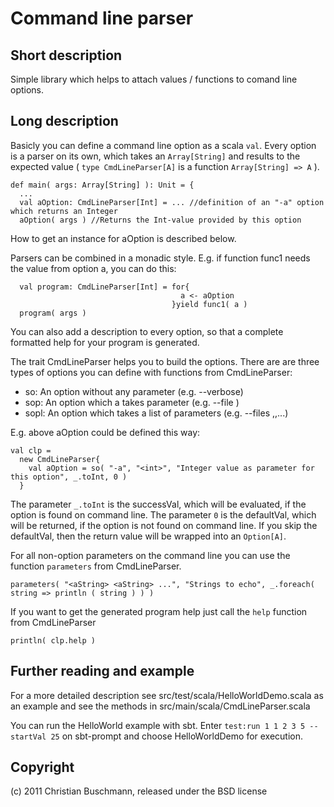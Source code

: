 # Command line parser

## Short description
Simple library which helps to attach values / functions to comand line options. 

## Long description
Basicly you can define a command line option as a scala `val`. Every option is 
a parser on its own, which takes an `Array[String]` and results to the 
expected value ( `type CmdLineParser[A]` is a function `Array[String] => A` ).
  
    def main( args: Array[String] ): Unit = {
      ...
      val aOption: CmdLineParser[Int] = ... //definition of an "-a" option which returns an Integer
      aOption( args ) //Returns the Int-value provided by this option

How to get an instance for aOption is described below.

Parsers can be combined in a monadic style.
E.g. if function func1 needs the value from option a, you can do this:

      val program: CmdLineParser[Int] = for{
                                          a <- aOption 
                                        }yield func1( a )
      program( args )

You can also add a description to every option, so that a complete formatted help 
for your program is generated.

The trait CmdLineParser helps you to build the options. There are are three 
types of options you can define with functions from CmdLineParser:

  * so: An option without any parameter (e.g. --verbose)
  * sop: An option which a takes parameter (e.g. --file <filename>)
  * sopl: An option which takes a list of parameters (e.g. --files <filename>,<filename>,...)

E.g. above aOption could be defined this way:

    val clp = 
      new CmdLineParser{
        val aOption = so( "-a", "<int>", "Integer value as parameter for this option", _.toInt, 0 )
      }

  The parameter `_.toInt` is the successVal, which will be evaluated, if the option is found
  on command line.
  The parameter `0` is the defaultVal, which will be returned, if the option is not found
  on command line.
  If you skip the defaultVal, then the return value will be wrapped into an `Option[A]`.

For all non-option parameters on the command line you can use the function `parameters` from
CmdLineParser.

    parameters( "<aString> <aString> ...", "Strings to echo", _.foreach( string => println ( string ) ) )  

If you want to get the generated program help just call the `help` function from CmdLineParser

    println( clp.help )

## Further reading and example

For a more detailed description see src/test/scala/HelloWorldDemo.scala as an example
and see the methods in src/main/scala/CmdLineParser.scala

You can run the HelloWorld example with sbt.
Enter `test:run 1 1 2 3 5 --startVal 25` on sbt-prompt and choose HelloWorldDemo for execution.

## Copyright
(c) 2011 Christian Buschmann, released under the BSD license

